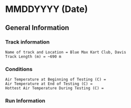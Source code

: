 # MMDDYYYY (Date)

## General Information

### Track information

    Name of track and Location = Blue Max Kart Club, Davis
    Track Length (m) = ~690 m

### Conditions

    Air Temperature at Beginning of Testing (C) = 
    Air Temperature at End of Testing (C) =
    Hottest Air Temperature During Testing (C) =  

### Run Information